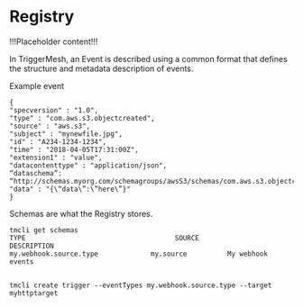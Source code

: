 # Registry

!!!Placeholder content!!!

In TriggerMesh, an Event is described using a common format that defines the structure and metadata description of events.

Example event

```
{
"specversion" : "1.0",
"type" : "com.aws.s3.objectcreated",
"source" : "aws.s3",
"subject" : "mynewfile.jpg",
"id" : "A234-1234-1234",
"time" : "2018-04-05T17:31:00Z",
"extension1" : "value",
"datacontenttype" : "application/json",
“dataschema”: “http://schemas.myorg.com/schemagroups/awsS3/schemas/com.aws.s3.objectcreated@aws.s3/versions/2”
"data" : "{\“data\”:\”here\”}"
}
```
Schemas are what the Registry stores. 

```
tmcli get schemas
TYPE                                     SOURCE     		  DESCRIPTION
my.webhook.source.type			   my.source	  	  My webhook events


tmcli create trigger --eventTypes my.webhook.source.type --target myhttptarget
```
